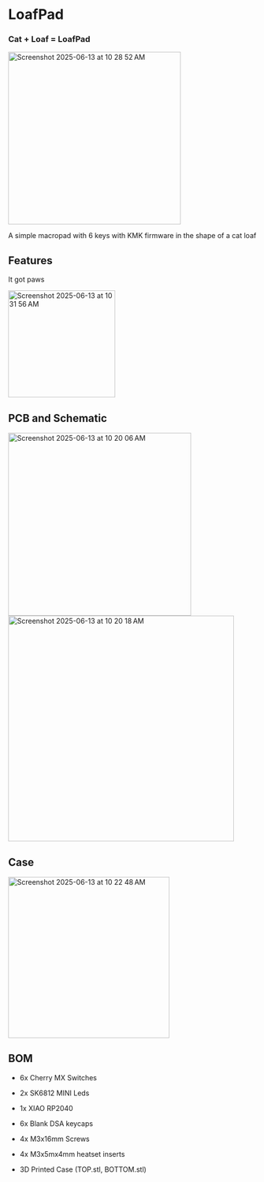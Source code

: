 # LoafPad

### Cat + Loaf = LoafPad

<img width="350" alt="Screenshot 2025-06-13 at 10 28 52 AM" src="https://github.com/user-attachments/assets/5aef8e71-93d8-419d-a58b-201408d25139" />

A simple macropad with 6 keys with KMK firmware in the shape of a cat loaf

## Features

It got paws

<img width="217" alt="Screenshot 2025-06-13 at 10 31 56 AM" src="https://github.com/user-attachments/assets/bd9ab718-6ec1-47a3-a53a-9099d889d10e" />


## PCB and Schematic

<img width="371" alt="Screenshot 2025-06-13 at 10 20 06 AM" src="https://github.com/user-attachments/assets/84bafbae-9f63-4f3d-83e8-dca5f2ed2d0e" />
<img width="458" alt="Screenshot 2025-06-13 at 10 20 18 AM" src="https://github.com/user-attachments/assets/ba6100ed-6d5d-4dfe-a7e0-ed3e874c77eb" />

## Case

<img width="327" alt="Screenshot 2025-06-13 at 10 22 48 AM" src="https://github.com/user-attachments/assets/4969d306-d28b-4d0b-b3ff-e70d3a818e7e" />

## BOM
- 6x Cherry MX Switches
- 2x SK6812 MINI Leds
- 1x XIAO RP2040
- 6x Blank DSA keycaps
- 4x M3x16mm Screws
- 4x M3x5mx4mm heatset inserts

- 3D Printed Case (TOP.stl, BOTTOM.stl)

